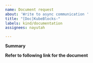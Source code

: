 ```yaml
---
name: Document request
about: 'Write to async communication '
title: "[Doc]KubeBlocks-"
labels: kind/documentation
assignees: nayutah

---
```


**Summary**

**Refer to following link for the document**
